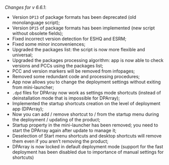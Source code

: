 _Changes for v 6.6.1_: 
- Version `DP13` of package formats has been deprecated (old monolanguage script);
- Version `DP15` of package formats has been implemented (new script without obsolete fields);
- Fixed incorrect version detection for ESHQ and ESRM;
- Fixed some minor inconveniences;
- Upgraded the packages list: the script is now more flexible and universal;
- Upgraded the packages processing algorithm: app is now able to check versions and PCCs using the packages list;
- PCC and version markers will be removed from infopages;
- Removed some redundant code and processing procedures;
- App now allows you to change the deployment settings without exiting from mini-launcher;
- `.dpd` files for DPArray now work as settings mode shortcuts (instead of deinstallation mode that is impossible for DPArray);
- Implemented the startup shortcuts creation on the level of deployment app (DPArray);
- Now you can add / remove shortcut to / from the startup menu during the deployment / updating of the product;
- Startup property in the mini-launcher has been removed; you need to start the DPArray again after update to manage it;
- Deselection of Start menu shortcuts and desktop shortcuts will remove them even if you aren’t removing the product;
- DPArray is now locked in default deployment mode (support for the fast deployment has been disabled due to importance of manual settings for shortcuts)
